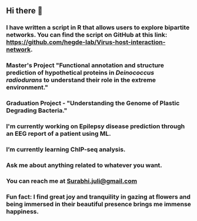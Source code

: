 ## Hi there 👋
### I have written a script in R that allows users to explore bipartite networks. You can find the script on GitHub at this link: https://github.com/hegde-lab/Virus-host-interaction-network.

### Master's Project "Functional annotation and structure prediction of hypothetical proteins in ___Deinococcus radiodurans___ to understand their role in the extreme environment."
### Graduation Project - "Understanding the Genome of Plastic Degrading Bacteria."

### I'm currently working on Epilepsy disease prediction through an EEG report of a patient using ML.
### I’m currently learning ChIP-seq analysis.


### Ask me about anything related to whatever you want.
### You can reach me at Surabhi.juli@gmail.com
### Fun fact: I find great joy and tranquility in gazing at flowers and being immersed in their beautiful presence brings me immense happiness.

<!--
**Julimooli/Julimooli** is a ✨ _special_ ✨ repository because its `README.md` (this file) appears on your GitHub profile.

Here are some ideas to get you started:

- 🔭 I’m currently working on ...
- 🌱 I’m currently learning ...
- 👯 I’m looking to collaborate on ...
- 🤔 I’m looking for help with ...
- 💬 Ask me about ...
- 📫 How to reach me: ...
- 😄 Pronouns: ...
- ⚡ Fun fact: ...
-->
